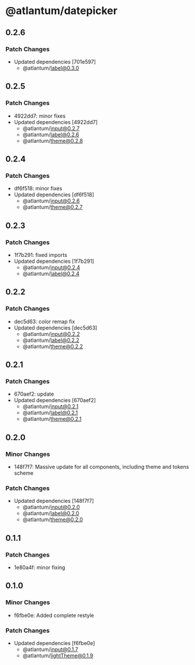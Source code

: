 # @atlantum/datepicker

## 0.2.6

### Patch Changes

-   Updated dependencies [701e597]
    -   @atlantum/label@0.3.0

## 0.2.5

### Patch Changes

-   4922dd7: minor fixes
-   Updated dependencies [4922dd7]
    -   @atlantum/input@0.2.7
    -   @atlantum/label@0.2.6
    -   @atlantum/theme@0.2.8

## 0.2.4

### Patch Changes

-   df6f518: minor fixes
-   Updated dependencies [df6f518]
    -   @atlantum/input@0.2.6
    -   @atlantum/theme@0.2.7

## 0.2.3

### Patch Changes

-   1f7b291: fixed imports
-   Updated dependencies [1f7b291]
    -   @atlantum/input@0.2.4
    -   @atlantum/label@0.2.4

## 0.2.2

### Patch Changes

-   dec5d63: color remap fix
-   Updated dependencies [dec5d63]
    -   @atlantum/input@0.2.2
    -   @atlantum/label@0.2.2
    -   @atlantum/theme@0.2.2

## 0.2.1

### Patch Changes

-   670aef2: update
-   Updated dependencies [670aef2]
    -   @atlantum/input@0.2.1
    -   @atlantum/label@0.2.1
    -   @atlantum/theme@0.2.1

## 0.2.0

### Minor Changes

-   148f7f7: Massive update for all components, including theme and tokens scheme

### Patch Changes

-   Updated dependencies [148f7f7]
    -   @atlantum/input@0.2.0
    -   @atlantum/label@0.2.0
    -   @atlantum/theme@0.2.0

## 0.1.1

### Patch Changes

-   1e80a4f: minor fixing

## 0.1.0

### Minor Changes

-   f6fbe0e: Added complete restyle

### Patch Changes

-   Updated dependencies [f6fbe0e]
    -   @atlantum/input@0.1.7
    -   @atlantum/lightTheme@0.1.9
